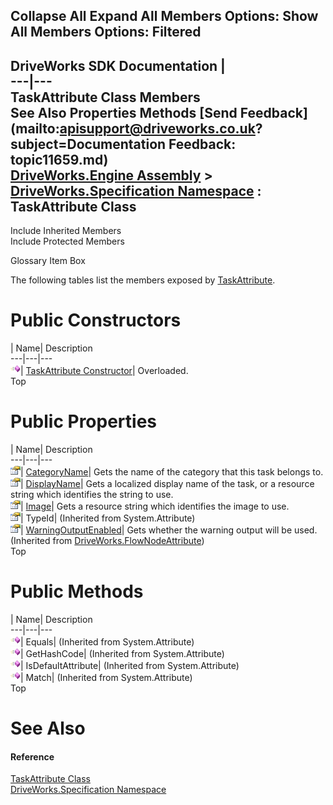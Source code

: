        

 Collapse All Expand All  Members Options: Show All  Members Options: Filtered   
---  
DriveWorks SDK Documentation  |   
---|---  
TaskAttribute Class Members   
See Also Properties Methods [Send Feedback](mailto:apisupport@driveworks.co.uk?subject=Documentation Feedback: topic11659.md)  
[DriveWorks.Engine Assembly](topic2156.md) > [DriveWorks.Specification Namespace](topic10764.md) : TaskAttribute Class  
---  
  
Include Inherited Members    
Include Protected Members  


Glossary Item Box

The following tables list the members exposed by [TaskAttribute](topic11659.md).

# Public Constructors

| Name| Description  
---|---|---  
![Public Constructor](dotnetimages/publicConstructor.gif)| [TaskAttribute Constructor](topic11665.md)| Overloaded.   
Top

# Public Properties

| Name| Description  
---|---|---  
![Public Property](dotnetimages/publicProperty.gif)| [CategoryName](topic11669.md)| Gets the name of the category that this task belongs to.   
![Public Property](dotnetimages/publicProperty.gif)| [DisplayName](topic11670.md)| Gets a localized display name of the task, or a resource string which identifies the string to use.   
![Public Property](dotnetimages/publicProperty.gif)| [Image](topic11671.md)| Gets a resource string which identifies the image to use.   
![Public Property](dotnetimages/publicProperty.gif)| TypeId|  (Inherited from System.Attribute)  
![Public Property](dotnetimages/publicProperty.gif)| [WarningOutputEnabled](topic2894.md)| Gets whether the warning output will be used. (Inherited from [DriveWorks.FlowNodeAttribute](topic2887.md))  
Top

# Public Methods

| Name| Description  
---|---|---  
![Public Method](dotnetimages/publicMethod.gif)| Equals|  (Inherited from System.Attribute)  
![Public Method](dotnetimages/publicMethod.gif)| GetHashCode|  (Inherited from System.Attribute)  
![Public Method](dotnetimages/publicMethod.gif)| IsDefaultAttribute|  (Inherited from System.Attribute)  
![Public Method](dotnetimages/publicMethod.gif)| Match|  (Inherited from System.Attribute)  
Top

# See Also

#### Reference

[TaskAttribute Class](topic11659.md)   
[DriveWorks.Specification Namespace](topic10764.md)


